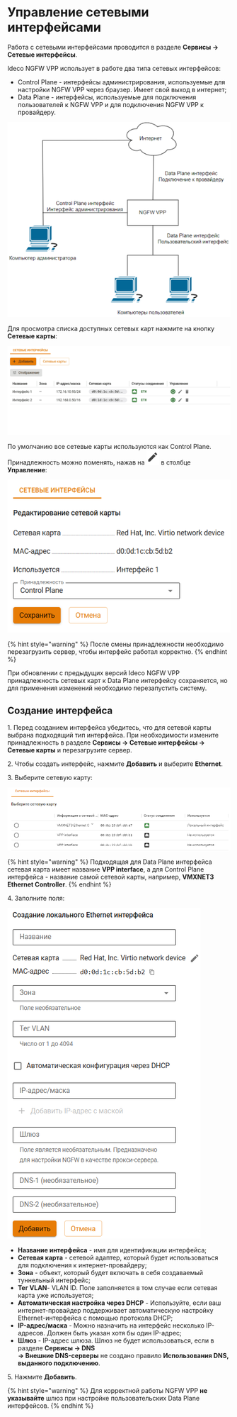 # Управление сетевыми интерфейсами

Работа с сетевыми интерфейсами проводится в разделе **Сервисы -> Сетевые интерфейсы**.

Ideco NGFW VPP использует в работе два типа сетевых интерфейсов:
* Control Plane - интерфейсы администрирования, используемые для настройки NGFW VPP через браузер. Имеет свой выход в интернет;
* Data Plane - интерфейсы, используемые для подключения пользователей к NGFW VPP и для подключения NGFW VPP к провайдеру.

![](/.gitbook/assets/setup.png)

Для просмотра списка доступных сетевых карт нажмите на кнопку **Сетевые карты**:

![](/.gitbook/assets/server-configuration-management.gif)

По умолчанию все сетевые карты используются как Control Plane. Принадлежность можно поменять, нажав на ![](/.gitbook/assets/icon-edit.png) в столбце **Управление**:

![](/.gitbook/assets/server-configuration-management2.png)

{% hint style="warning" %}
После смены принадлежности необходимо перезагрузить сервер, чтобы интерфейс работал корректно.
{% endhint %}

При обновлении с предыдущих версий Ideco NGFW VPP принадлежность сетевых карт к Data Plane интерфейсу сохраняется, но для применения изменений необходимо перезапустить систему.

## Создание интерфейса

1\. Перед созданием интерфейса убедитесь, что для сетевой карты выбрана подходящий тип интерфейса. При необходимости измените принадлежность в разделе **Сервисы -> Сетевые интерфейсы -> Сетевые карты** и перезагрузите сервер.

2\. Чтобы создать интерфейс, нажмите **Добавить** и выберите **Ethernet**.

3\. Выберите сетевую карту:

![](/.gitbook/assets/server-configuration-management.png)

{% hint style="warning" %}
Подходящая для Data Plane интерфейса сетевая карта имеет название **VPP interface**, а для Control Plane интерфейса - название самой сетевой карты, например, **VMXNET3 Ethernet Controller**.
{% endhint %}

4\. Заполните поля:

![](/.gitbook/assets/initial-setup-web8.png)

* **Название интерфейса** - имя для идентификации интерфейса;
* **Сетевая карта** - сетевой адаптер, который будет использоваться для подключения к интернет-провайдеру;
* **Зона** - объект, который будет включать в себя создаваемый туннельный интерфейс;
* **Тег VLAN**- VLAN ID. Поле заполняется в том случае если сетевая карта уже используется;
* **Автоматическая настройка через DHCP** - Используйте, если ваш интернет-провайдер поддерживает автоматическую настройку Ethernet-интерфейса с помощью протокола DHCP;
* **IP-адрес/маска** - Можно назначить на интерфейс несколько IP-адресов. Должен быть указан хотя бы один IP-адрес;
* **Шлюз** - IP-адрес шлюза. Шлюз не будет использоваться, если в разделе **Сервисы -> DNS** \
**-> Внешние DNS-серверы** не создано правило **Использования DNS, выданного подключению**.

5\. Нажмите **Добавить**.

{% hint style="warning" %}
Для корректной работы NGFW VPP **не указывайте** шлюз при настройке пользовательских Data Plane интерфейсов.
{% endhint %}